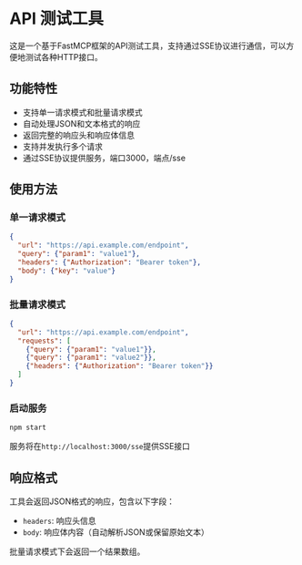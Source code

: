# API 测试工具

这是一个基于FastMCP框架的API测试工具，支持通过SSE协议进行通信，可以方便地测试各种HTTP接口。

## 功能特性

- 支持单一请求模式和批量请求模式
- 自动处理JSON和文本格式的响应
- 返回完整的响应头和响应体信息
- 支持并发执行多个请求
- 通过SSE协议提供服务，端口3000，端点/sse

## 使用方法

### 单一请求模式
```json
{
  "url": "https://api.example.com/endpoint",
  "query": {"param1": "value1"},
  "headers": {"Authorization": "Bearer token"},
  "body": {"key": "value"}
}
```

### 批量请求模式
```json
{
  "url": "https://api.example.com/endpoint",
  "requests": [
    {"query": {"param1": "value1"}},
    {"query": {"param1": "value2"}},
    {"headers": {"Authorization": "Bearer token"}}
  ]
}
```

### 启动服务
```bash
npm start
```

服务将在`http://localhost:3000/sse`提供SSE接口

## 响应格式

工具会返回JSON格式的响应，包含以下字段：
- `headers`: 响应头信息
- `body`: 响应体内容（自动解析JSON或保留原始文本）

批量请求模式下会返回一个结果数组。
